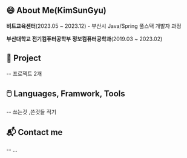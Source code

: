 😄 About Me(KimSunGyu)
--
**비트교육센터**(2023.05 ~ 2023.12) - 부산시 Java/Spring 풀스택 개발자 과정

**부산대학교 전기컴퓨터공학부 정보컴퓨터공학과**(2019.03 ~ 2023.02)

## 📖 Project 
--
프로젝트 2개

## 🖱️ Languages, Framwork, Tools
--
쓰는것 ,쓴것들 적기

## 📬 Contact me
--
...


<!--
**kl204/kl204** is a ✨ _special_ ✨ repository because its `README.md` (this file) appears on your GitHub profile.

Here are some ideas to get you started:

- 🔭 I’m currently working on ...
- 🌱 I’m currently learning ...
- 👯 I’m looking to collaborate on ...
- 🤔 I’m looking for help with ...
- 💬 Ask me about ...
- 📫 How to reach me: ...
- 😄 Pronouns: ...
- ⚡ Fun fact: ...
-->
